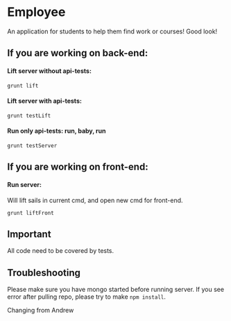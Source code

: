 # Employee

An application for students to help them find work or courses!
Good look!


## If you are working on back-end:

#### Lift server without api-tests:
```
grunt lift
```

#### Lift server with api-tests:
```
grunt testLift
```

#### Run only api-tests: run, baby, run
```
grunt testServer
```

## If you are working on front-end:

#### Run server:
Will lift sails in current cmd, and open new cmd for front-end.
```
grunt liftFront
```

## Important
All code need to be covered by tests.

## Troubleshooting
Please make sure you have mongo started before running server.
If you see error after pulling repo, please try to make `npm install`.

Changing from Andrew
